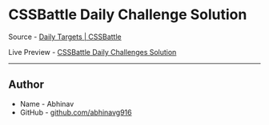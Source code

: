 # CSSBattle Daily Challenge Solution

Source - [Daily Targets | CSSBattle](https://cssbattle.dev/daily)

Live Preview - [CSSBattle Daily Challenges Solution](https://abhinavg916.github.io/css-battle-daily-challenges/)


---

## Author

-   Name - Abhinav
-   GitHub - [github.com/abhinavg916](https://github.com/abhinavg916)
